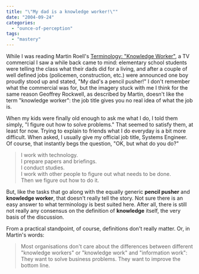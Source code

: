 ```yaml
---
title: "\"My dad is a knowledge worker!\""
date: "2004-09-24"
categories: 
  - "ounce-of-perception"
tags: 
  - "mastery"
---
```


While I was reading Martin Roell's [Terminology: "Knowledge Worker"](http://www.roell.net/weblog/archiv/2004/09/23/terminology_knowledge_worker.shtml), a TV commercial I saw a while back came to mind: elementary school students were telling the class what their dads did for a living, and after a couple of well defined jobs (policemen, construction, etc.) were announced one boy proudly stood up and stated, "My dad's a pencil pusher!" I don't remember what the commercial was for, but the imagery stuck with me I think for the same reason Geoffrey Rockwell, as described by Martin, doesn't like the term "knowledge worker": the job title gives you no real idea of what the job is.  
  
When my kids were finally old enough to ask me what I do, I told them simply, "I figure out how to solve problems." That seemed to satisfy them, at least for now. Trying to explain to friends what I do everyday is a bit more difficult. When asked, I usually give my official job title, Systems Engineer. Of course, that instantly begs the question, "OK, but what do you do?"

> I work with technology.  
> I prepare papers and briefings.  
> I conduct studies.  
> I work with other people to figure out what needs to be done.  
> Then we figure out how to do it.

But, like the tasks that go along with the equally generic **pencil pusher** and **knowledge worker**, that doesn't really tell the story. Not sure there is an easy answer to what terminology is best suited here. After all, there is still not really any consensus on the definition of **knowledge** itself, the very basis of the discussion.  
  
From a practical standpoint, of course, definitions don't really matter. Or, in Martin's words:

> Most organisations don't care about the differences between different "knowledge workers" or "knowledge work" and "information work": They want to solve business problems. They want to improve the bottom line.
